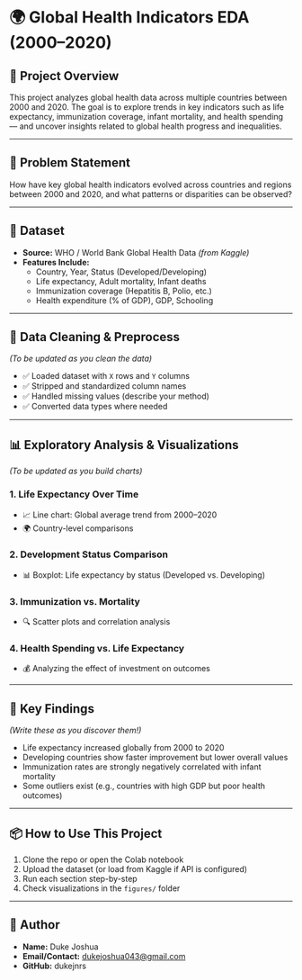 # 🌍 Global Health Indicators EDA (2000–2020)

## 📌 Project Overview

This project analyzes global health data across multiple countries between 2000 and 2020. The goal is to explore trends in key indicators such as life expectancy, immunization coverage, infant mortality, and health spending — and uncover insights related to global health progress and inequalities.

---

## 🎯 Problem Statement

How have key global health indicators evolved across countries and regions between 2000 and 2020, and what patterns or disparities can be observed?

---

## 📁 Dataset

- **Source:** WHO / World Bank Global Health Data *(from Kaggle)*
- **Features Include:**
  - Country, Year, Status (Developed/Developing)
  - Life expectancy, Adult mortality, Infant deaths
  - Immunization coverage (Hepatitis B, Polio, etc.)
  - Health expenditure (% of GDP), GDP, Schooling

---

## 🧹 Data Cleaning & Preprocess

*(To be updated as you clean the data)*

- ✅ Loaded dataset with `X` rows and `Y` columns
- ✅ Stripped and standardized column names
- ✅ Handled missing values (describe your method)
- ✅ Converted data types where needed

---

## 📊 Exploratory Analysis & Visualizations

*(To be updated as you build charts)*

### 1. Life Expectancy Over Time
- 📈 Line chart: Global average trend from 2000–2020
- 🌍 Country-level comparisons

### 2. Development Status Comparison
- 📊 Boxplot: Life expectancy by status (Developed vs. Developing)

### 3. Immunization vs. Mortality
- 🔍 Scatter plots and correlation analysis

### 4. Health Spending vs. Life Expectancy
- 💰 Analyzing the effect of investment on outcomes

---

## 🔑 Key Findings

*(Write these as you discover them!)*

- Life expectancy increased globally from 2000 to 2020
- Developing countries show faster improvement but lower overall values
- Immunization rates are strongly negatively correlated with infant mortality
- Some outliers exist (e.g., countries with high GDP but poor health outcomes)

---

## 📦 How to Use This Project

1. Clone the repo or open the Colab notebook
2. Upload the dataset (or load from Kaggle if API is configured)
3. Run each section step-by-step
4. Check visualizations in the `figures/` folder

---

## 👤 Author

- **Name:** Duke Joshua 
- **Email/Contact:** dukejoshua043@gmail.com
- **GitHub:** dukejnrs 
